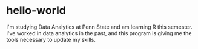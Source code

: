 # hello-world

I'm studying Data Analytics at Penn State and am learning R this semester. I've worked in data analytics in the past, and this program is giving me the tools necessary to update my skills.
